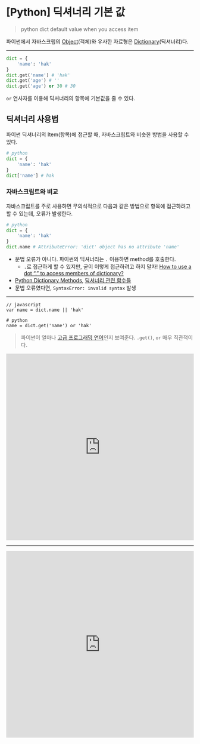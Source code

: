 # [Python] 딕셔너리 기본 값
> python dict default value when you access item

파이썬에서 자바스크립의 [Object](https://developer.mozilla.org/ko/docs/Web/JavaScript/Reference/Global_Objects/Object)(객체)와 유사한 자료형은 [Dictionary](https://wikidocs.net/16)(딕셔너리)다.

---

```python
dict = {
	'name': 'hak'
}
dict.get('name') # 'hak'
dict.get('age') # ''
dict.get('age') or 30 # 30
```

`or` 연사자를 이용해 딕셔너리의 항목에 기본값을 줄 수 있다.


## 딕셔너리 사용법

파이썬 딕셔너리의 Item(항목)에 접근할 때, 자바스크립트와 비슷한 방법을 사용할 수 있다.

```python
# python
dict = {
	'name': 'hak'
}
dict['name'] # hak
```

### 자바스크립트와 비교

자바스크립트를 주로 사용하면 무의식적으로 다음과 같은 방법으로 항목에 접근하려고 할 수 있는데, 오류가 발생한다.

```python
# python
dict = {
	'name': 'hak'
}
dict.name # AttributeError: 'dict' object has no attribute 'name'
```
- 문법 오류가 아니다. 파이썬의 딕셔너리는 `.` 이용하면 method를 호출한다.
	-  `.`로 접근하게 할 수 있지만, 굳이 이렇게 접근하려고 하지 말자! [How to use a dot “.” to access members of dictionary?](https://stackoverflow.com/questions/2352181/how-to-use-a-dot-to-access-members-of-dictionary)
- [Python Dictionary Methods](https://www.w3schools.com/python/python_ref_dictionary.asp), [딕셔너리 관련 함수들](https://wikidocs.net/16#_8)
- 문법 오류였다면, `SyntaxError: invalid syntax` 발생

---

```
// javascript
var name = dict.name || 'hak'

# python
name = dict.get('name') or 'hak'
```

> 파이썬이 얼마나 [고급 프로그래밍 언어](https://ko.wikipedia.org/wiki/고급_프로그래밍_언어)인지 보여준다.
> `.get()`, `or` 매우 직관적이다.


<iframe height="500px" width="100%" src="https://repl.it/@ryan0425/dict-get?lite=true" scrolling="no" frameborder="no" allowtransparency="true" allowfullscreen="true" sandbox="allow-forms allow-pointer-lock allow-popups allow-same-origin allow-scripts allow-modals"></iframe>

---

<iframe height="500px" width="100%" src="https://repl.it/@ryan0425/JS-object-default?lite=true" scrolling="no" frameborder="no" allowtransparency="true" allowfullscreen="true" sandbox="allow-forms allow-pointer-lock allow-popups allow-same-origin allow-scripts allow-modals"></iframe>
